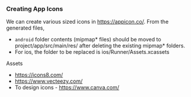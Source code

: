 ### Creating App Icons
We can create various sized icons in https://appicon.co/. From the generated files, 
  - `android` folder contents (mipmap* files) should be moved to project/app/src/main/res/ after deleting the existing mipmap* folders. 
  - For ios, the folder to be replaced is ios/Runner/Assets.xcassets

Assets
- https://icons8.com/
- https://www.vecteezy.com/
- To design icons - https://www.canva.com/
